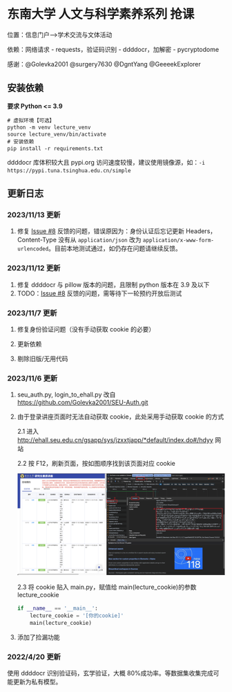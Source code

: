# 东南大学 人文与科学素养系列 抢课

位置：信息门户——>学术交流与文体活动

依赖：网络请求 - requests，验证码识别 - ddddocr，加解密 - pycryptodome

感谢：@Golevka2001 @surgery7630 @DgntYang @GeeeekExplorer

## 安装依赖

**要求 Python <= 3.9**

```shell
# 虚拟环境【可选】
python -m venv lecture_venv
source lecture_venv/bin/activate
# 安装依赖
pip install -r requirements.txt
```

ddddocr 库体积较大且 pypi.org 访问速度较慢，建议使用镜像源，如：`-i https://pypi.tuna.tsinghua.edu.cn/simple`

## 更新日志

### 2023/11/13 更新

1. 修复 [Issue #8](https://github.com/zhjcreator/fetch_lecture/issues/8) 反馈的问题，错误原因为：身份认证后忘记更新 Headers，Content-Type 没有从 `application/json` 改为 `application/x-www-form-urlencoded`。目前本地测试通过，如仍存在问题请继续反馈。

### 2023/11/12 更新

1. 修复 ddddocr 与 pillow 版本的问题，且限制 python 版本在 3.9 及以下
2. TODO：[Issue #8](https://github.com/zhjcreator/fetch_lecture/issues/8) 反馈的问题，需等待下一轮预约开放后测试

### 2023/11/7 更新

1. 修复身份验证问题（没有手动获取 cookie 的必要）

2. 更新依赖

3. 剔除旧版/无用代码

### 2023/11/6 更新

1. seu_auth.py, login_to_ehall.py 改自 https://github.com/Golevka2001/SEU-Auth.git

2. 由于登录讲座页面时无法自动获取 cookie，此处采用手动获取 cookie 的方式

   2.1 进入 http://ehall.seu.edu.cn/gsapp/sys/jzxxtjapp/*default/index.do#/hdyy 网站

   2.2 按 F12，刷新页面，按如图顺序找到该页面对应 cookie

   ![图片缺失](./images/cookie.png)

   2.3 将 cookie 贴入 main.py，赋值给 main(lecture_cookie)的参数 lecture_cookie

   ```python
   if __name__ == '__main__':
       lecture_cookie = '[你的cookie]'
       main(lecture_cookie)
   ```

3. 添加了捡漏功能

### 2022/4/20 更新

使用 ddddocr 识别验证码，玄学验证，大概 80%成功率。等数据集收集完成可能更新为私有模型。
